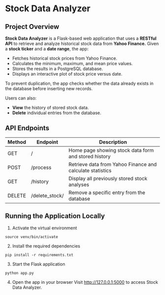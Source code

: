 # Stock Data Analyzer
## Project Overview

**Stock Data Analyzer** is a Flask-based web application that uses a **RESTful API** to retrieve and analyze historical stock data from **Yahoo Finance.**
Given a **stock ticker** and a **date range**, the app:

- Fetches historical stock prices from Yahoo Finance.
- Calculates the minimum, maximum, and mean price values.
- Stores the results in a PostgreSQL database.
- Displays an interactive plot of stock price versus date.

To prevent duplication, the app checks whether the data already exists in the database before inserting new records.

Users can also:

- **View** the history of stored stock data.
- **Delete** individual entries from the database.

## API Endpoints
| Method | Endpoint | Description |
|--------|----------|-------------|
| GET    | /        | Home page showing stock data form and stored history |
| POST   | /process | Retrieve data from Yahoo Finance and calculate statistics |
| GET    | /history | Display all previously stored stock analyses |
| DELETE | /delete_stock/<id> | Remove a specific entry from the database |


## Running the Application Locally

1. Activate the virtual environment
```
source venv/bin/activate
```

2. Install the required dependencies
```
pip install -r requirements.txt
```

3. Start the Flask application
```
python app.py
```

4. Open the app in your browser
Visit http://127.0.0.1:5000
 to access Stock Data Analyzer.